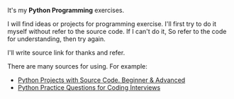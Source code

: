 It's my **Python Programming** exercises.

I will find ideas or projects for programming exercise. I'll first try to do it myself without refer to the source code. If I can't do it, So refer to the code for understanding, then try again.

I'll write source link for thanks and refer.

There are many sources for using. For example:
- [Python Projects with Source Code. Beginner & Advanced](https://thecleverprogrammer.com/2021/01/14/python-projects-with-source-code)
- [Python Practice Questions for Coding Interviews](https://thecleverprogrammer.com/2022/07/15/python-practice-questions-for-coding-interviews/)
